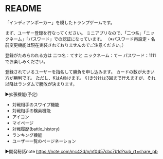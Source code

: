 # README

「インディアンポーカー」を模したトランプゲームです。

まず、ユーザー登録を行なってください。
ミニアプリなので、「二つ名」「ニックネーム」「パスワード」での認証になっています。
（※パスワード再設定・名前変更機能は現在実装されておりませんのでご注意ください。）

登録がためらわれる方は
二つ名：てすと
ニックネーム：てー
パスワード：1111
でお楽しみください。

登録されているユーザーを指名して勝負を申し込みます。
カードの数が大きい方が勝利です。
ただし、KはA負けます。
引き分けは3回まで行えますが、それ以降はランダムで勝敗が決まります。

▶︎拡張機能(予定)
- 対戦相手のスワイプ機能
- 対戦相手の検索機能
- アイコン
- マイページ
- 対戦履歴(battle_history)
- ランキング機能
- ユーザー一覧のページネーション


▶︎開発秘話note
https://note.com/mc42d/n/nf0457cbc7b1d?sub_rt=share_pb